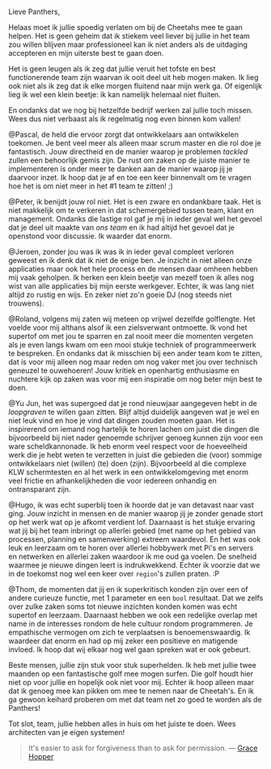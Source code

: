 Lieve Panthers,

Helaas moet ik jullie spoedig verlaten om bij de Cheetahs mee te gaan helpen. Het is geen geheim dat ik stiekem veel liever bij jullie in het team zou willen blijven maar professioneel kan ik niet anders als de uitdaging accepteren en mijn uiterste best te gaan doen.

Het is geen leugen als ik zeg dat jullie veruit het tofste en best functionerende team zijn waarvan ik ooit deel uit heb mogen maken. Ik lieg ook niet als ik zeg dat ik elke morgen fluitend naar mijn werk ga. Of eigenlijk lieg ik wel een klein beetje: ik kan namelijk helemaal niet fluiten. 

En ondanks dat we nog bij hetzelfde bedrijf werken zal jullie toch missen. Wees dus niet verbaast als ik regelmatig nog even binnen kom vallen!

@Pascal, de held die ervoor zorgt dat ontwikkelaars aan ontwikkelen toekomen. Je bent veel meer als alleen maar scrum master en die rol doe je fantastisch. Jouw directheid en de manier waarop je problemen *tackled* zullen een behoorlijk gemis zijn. De rust om zaken op de juiste manier te implementeren is onder meer te danken aan de manier waarop jij je daarvoor inzet. Ik hoop dat je af en toe een keer binnenvalt om te vragen hoe het is om niet meer in het #1 team te zitten! ;)

@Peter, ik benijdt jouw rol niet. Het is een zware en ondankbare taak. Het is niet makkelijk om te verkeren in dat schemergebied tussen team, klant en management. Ondanks die lastige rol gaf je mij in ieder geval wel het gevoel dat je deel uit maakte van *ons team* en ik had altijd het gevoel dat je openstond voor discussie. Ik waarder dat enorm.

@Jeroen, zonder jou was ik was ik in ieder geval compleet verloren geweest en ik denk dat ik niet de enige ben. Je inzicht in niet alleen onze applicaties maar ook het hele process en de mensen daar omheen hebben mij vaak geholpen. Ik herken een klein beetje van mezelf toen ik alles nog wist van alle applicaties bij mijn eerste werkgever. Echter, ik was lang niet altijd zo rustig en wijs. En zeker niet zo'n goeie DJ (nog steeds niet trouwens).

@Roland, volgens mij zaten wij meteen op vrijwel dezelfde golflengte. Het voelde voor mij althans alsof ik een zielsverwant ontmoette. Ik vond het supertof om met jou te sparren en zal nooit meer die momenten vergeten als je even langs kwam om een mooi stukje techniek of programmeerwerk te bespreken. En ondanks dat ik misschien bij een ander team kom te zitten, dat is voor mij alleen nog maar reden om nog vaker met jou over technisch geneuzel te ouwehoeren! Jouw kritiek en openhartig enthusiasme en nuchtere kijk op zaken was voor mij een inspiratie om nog beter mijn best te doen.

@Yu Jun, het was supergoed dat je rond nieuwjaar aangegeven hebt in de *loopgraven* te willen gaan zitten. Blijf altijd duidelijk aangeven wat je wel en niet leuk vind en hoe je vind dat dingen zouden moeten gaan. Het is inspirerend om iemand nog hartelijk te horen lachen om juist die dingen die bijvoorbeeld bij niet nader genoemde schrijver genoeg kunnen zijn voor een ware scheldkannonade. Ik heb enorm veel respect voor de hoeveelheid werk die je hebt weten te verzetten in juist die gebieden die (voor) sommige ontwikkelaars niet (willen) (te) doen (zijn). Bijvoorbeeld al die complexe KLW schermtesten en al het werk in een ontwikkelomgeving met enorm veel frictie en afhankelijkheden die voor iedereen onhandig en ontransparant zijn.

@Hugo, ik was echt superblij toen ik hoorde dat je van detavast naar vast ging. Jouw inzicht in mensen en de manier waarop jij je zonder genade stort op het werk wat op je afkomt verdient lof. Daarnaast is het stukje ervaring wat jij bij het team inbringt op allerlei gebied (met name op het gebied van processen, planning en samenwerking) extreem waardevol. En het was ook leuk en leerzaam om te horen over allerlei hobbywerk met Pi's en servers en netwerken en allerlei zaken waardoor ik me oud ga voelen. De snelheid waarmee je nieuwe dingen leert is indrukwekkend. Echter ik voorzie dat we in de toekomst nog wel een keer over `region`'s zullen praten. :P

@Thom, de momenten dat jij en ik superkritisch konden zijn over een of andere curieuze functie, met 1 parameter en een `bool` resultaat. Dat we zelfs over zulke zaken soms tot nieuwe inzichten konden komen was echt supertof en leerzaam. Daarnaast hebben we ook een redelijke overlap met name in de interesses rondom de hele cultuur rondom programmeren. Je empathische vermogen om zich te verplaatsen is benoemenswaardig. Ik waardeer dat enorm en had op mij zeker een positieve en matigende invloed. Ik hoop dat wij elkaar nog wel gaan spreken wat er ook gebeurt.

Beste mensen, jullie zijn stuk voor stuk superhelden. Ik heb met jullie twee maanden op een fantastische golf mee mogen surfen. Die golf houdt hier niet op voor jullie en hopelijk ook niet voor mij. Echter ik hoop alleen maar dat ik genoeg mee kan pikken om mee te nemen naar de Cheetah's. En ik ga gewoon keihard proberen om met dat team net zo goed te worden als de Panthers!

Tot slot, team, jullie hebben alles in huis om het juiste te doen. Wees architecten van je eigen systemen!

> It's easier to ask for forgiveness than to ask for permission. 
&#8212; [Grace Hopper](https://en.wikiquote.org/wiki/Grace_Hopper)